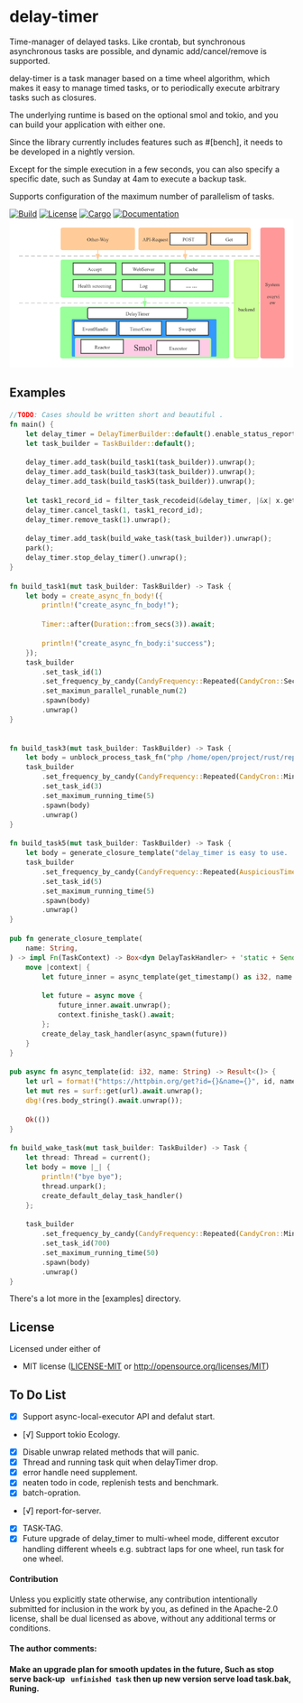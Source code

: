 # delay-timer
Time-manager of delayed tasks. Like crontab, but synchronous asynchronous tasks are possible, and dynamic add/cancel/remove is supported.

delay-timer is a task manager based on a time wheel algorithm, which makes it easy to manage timed tasks, or to periodically execute arbitrary tasks such as closures.

The underlying runtime is based on the optional smol and tokio, and you can build your application with either one.

Since the library currently includes features such as #[bench], it needs to be developed in a nightly version.

Except for the simple execution in a few seconds, you can also specify a specific date, 
such as Sunday at 4am to execute a backup task.

Supports configuration of the maximum number of parallelism of tasks.

[![Build](https://github.com/BinChengZhao/delay-timer/workflows/Build%20and%20test/badge.svg)](
https://github.com/BinChengZhao/delay-timer/actions)
[![License](https://img.shields.io/badge/license-MIT%2FApache--2.0-blue.svg)](
https://github.com/BinChengZhao/delay-timer)
[![Cargo](https://img.shields.io/crates/v/delay_timer.svg)](
https://crates.io/BinChengZhao/delay_timer)
[![Documentation](https://docs.rs/delay_timer/badge.svg)](
https://docs.rs/delay_timer)
![image](https://github.com/BinChengZhao/delay-timer/blob/master/structural_drawing/DelayTImer.png)
## Examples


``` rust
//TODO: Cases should be written short and beautiful .
fn main() {
    let delay_timer = DelayTimerBuilder::default().enable_status_report().build();
    let task_builder = TaskBuilder::default();

    delay_timer.add_task(build_task1(task_builder)).unwrap();
    delay_timer.add_task(build_task3(task_builder)).unwrap();
    delay_timer.add_task(build_task5(task_builder)).unwrap();

    let task1_record_id = filter_task_recodeid(&delay_timer, |&x| x.get_task_id() == 1).unwrap();
    delay_timer.cancel_task(1, task1_record_id);
    delay_timer.remove_task(1).unwrap();

    delay_timer.add_task(build_wake_task(task_builder)).unwrap();
    park();
    delay_timer.stop_delay_timer().unwrap();
}

fn build_task1(mut task_builder: TaskBuilder) -> Task {
    let body = create_async_fn_body!({
        println!("create_async_fn_body!");

        Timer::after(Duration::from_secs(3)).await;

        println!("create_async_fn_body:i'success");
    });
    task_builder
        .set_task_id(1)
        .set_frequency_by_candy(CandyFrequency::Repeated(CandyCron::Secondly))
        .set_maximun_parallel_runable_num(2)
        .spawn(body)
        .unwrap()
}


fn build_task3(mut task_builder: TaskBuilder) -> Task {
    let body = unblock_process_task_fn("php /home/open/project/rust/repo/myself/delay_timer/examples/try_spawn.php >> ./try_spawn.txt".into());
    task_builder
        .set_frequency_by_candy(CandyFrequency::Repeated(CandyCron::Minutely))
        .set_task_id(3)
        .set_maximum_running_time(5)
        .spawn(body)
        .unwrap()
}

fn build_task5(mut task_builder: TaskBuilder) -> Task {
    let body = generate_closure_template("delay_timer is easy to use. .".into());
    task_builder
        .set_frequency_by_candy(CandyFrequency::Repeated(AuspiciousTime::LoveTime))
        .set_task_id(5)
        .set_maximum_running_time(5)
        .spawn(body)
        .unwrap()
}

pub fn generate_closure_template(
    name: String,
) -> impl Fn(TaskContext) -> Box<dyn DelayTaskHandler> + 'static + Send + Sync {
    move |context| {
        let future_inner = async_template(get_timestamp() as i32, name.clone());

        let future = async move {
            future_inner.await.unwrap();
            context.finishe_task().await;
        };
        create_delay_task_handler(async_spawn(future))
    }
}

pub async fn async_template(id: i32, name: String) -> Result<()> {
    let url = format!("https://httpbin.org/get?id={}&name={}", id, name);
    let mut res = surf::get(url).await.unwrap();
    dbg!(res.body_string().await.unwrap());

    Ok(())
}

fn build_wake_task(mut task_builder: TaskBuilder) -> Task {
    let thread: Thread = current();
    let body = move |_| {
        println!("bye bye");
        thread.unpark();
        create_default_delay_task_handler()
    };

    task_builder
        .set_frequency_by_candy(CandyFrequency::Repeated(CandyCron::Minutely))
        .set_task_id(700)
        .set_maximum_running_time(50)
        .spawn(body)
        .unwrap()
}
```

There's a lot more in the [examples] directory.


## License

Licensed under either of

 * MIT license ([LICENSE-MIT](LICENSE-MIT) or http://opensource.org/licenses/MIT)


## To Do List
- [x] Support async-local-executor API and defalut start.
- [√] Support tokio Ecology.
- [x] Disable unwrap related methods that will panic.
- [x] Thread and running task quit when delayTimer drop.
- [x] error handle need supplement.
- [x] neaten todo in code, replenish tests and benchmark.
- [x] batch-opration.
- [√] report-for-server.
- [x] TASK-TAG.
- [x] Future upgrade of delay_timer to multi-wheel mode, different excutor handling different wheels e.g. subtract laps for one wheel, run task for one wheel.

#### Contribution

Unless you explicitly state otherwise, any contribution intentionally submitted
for inclusion in the work by you, as defined in the Apache-2.0 license, shall be
dual licensed as above, without any additional terms or conditions.


#### The author comments:

#### Make an upgrade plan for smooth updates in the future, Such as stop serve  back-up ` unfinished task`  then up new version serve load task.bak, Runing.
